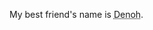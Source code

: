 <!DOCTYPE html>
<html>
<head>
<title>Text Abbreviation</title>
</head>
<body>
<p>My best friend's name is <abbr title="Dennis">Denoh</abbr>.</p>
</body>
</html>
